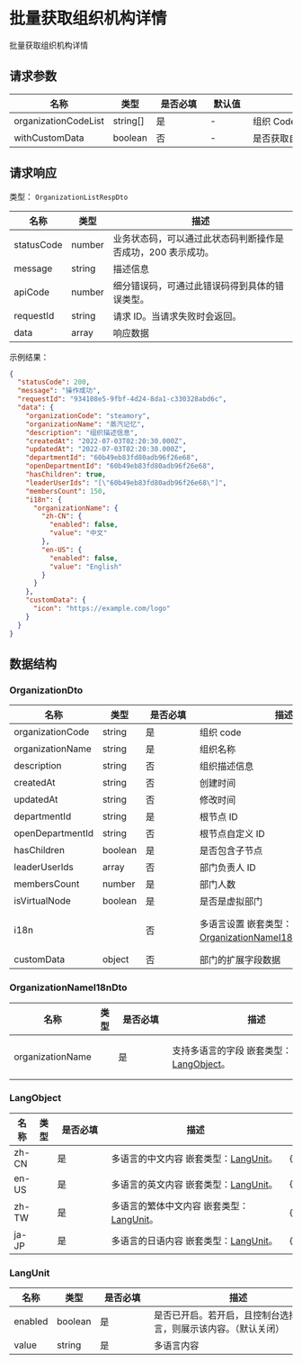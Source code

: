 # 批量获取组织机构详情

<!--
  警告⚠️：
  不要直接修改该文档，
  https://github.com/Authing/authing-docs-factory
  使用该项目进行生成
-->

<LastUpdated />

批量获取组织机构详情

## 请求参数

| 名称 | 类型 | <div style="width:80px">是否必填</div> | <div style="width:60px">默认值</div> | <div style="width:300px">描述</div> | <div style="width:200px">示例值</div> |
| ---- | ---- | ---- | ---- | ---- | ---- |
 | organizationCodeList | string[]  | 是 | - | 组织 Code（organizationCode）列表  | `["code1","code2"]` |
 | withCustomData | boolean  | 否 | - | 是否获取自定义数据  | `true` |



  
## 请求响应

类型： `OrganizationListRespDto`

| 名称 | 类型 | 描述 |
| ---- | ---- | ---- |
| statusCode | number | 业务状态码，可以通过此状态码判断操作是否成功，200 表示成功。 |
| message | string | 描述信息 |
| apiCode | number | 细分错误码，可通过此错误码得到具体的错误类型。 |
| requestId | string | 请求 ID。当请求失败时会返回。 |
| data | array | 响应数据 |



示例结果：

```json
{
  "statusCode": 200,
  "message": "操作成功",
  "requestId": "934108e5-9fbf-4d24-8da1-c330328abd6c",
  "data": {
    "organizationCode": "steamory",
    "organizationName": "蒸汽记忆",
    "description": "组织描述信息",
    "createdAt": "2022-07-03T02:20:30.000Z",
    "updatedAt": "2022-07-03T02:20:30.000Z",
    "departmentId": "60b49eb83fd80adb96f26e68",
    "openDepartmentId": "60b49eb83fd80adb96f26e68",
    "hasChildren": true,
    "leaderUserIds": "[\"60b49eb83fd80adb96f26e68\"]",
    "membersCount": 150,
    "i18n": {
      "organizationName": {
        "zh-CN": {
          "enabled": false,
          "value": "中文"
        },
        "en-US": {
          "enabled": false,
          "value": "English"
        }
      }
    },
    "customData": {
      "icon": "https://example.com/logo"
    }
  }
}
```

## 数据结构


### <a id="OrganizationDto"></a> OrganizationDto

| 名称 | 类型 | <div style="width:80px">是否必填</div> | <div style="width:300px">描述</div> | <div style="width:200px">示例值</div> |
| ---- |  ---- | ---- | ---- | ---- |
| organizationCode | string | 是 | 组织 code   |  `steamory` |
| organizationName | string | 是 | 组织名称   |  `蒸汽记忆` |
| description | string | 否 | 组织描述信息   |  `组织描述信息` |
| createdAt | string | 否 | 创建时间   |  `2022-07-03T02:20:30.000Z` |
| updatedAt | string | 否 | 修改时间   |  `2022-07-03T02:20:30.000Z` |
| departmentId | string | 是 | 根节点 ID   |  `60b49eb83fd80adb96f26e68` |
| openDepartmentId | string | 否 | 根节点自定义 ID   |  `60b49eb83fd80adb96f26e68` |
| hasChildren | boolean | 是 | 是否包含子节点   |  `true` |
| leaderUserIds | array | 否 | 部门负责人 ID   |  `["60b49eb83fd80adb96f26e68"]` |
| membersCount | number | 是 | 部门人数   |  `150` |
| isVirtualNode | boolean | 是 | 是否是虚拟部门   |  |
| i18n |  | 否 | 多语言设置 嵌套类型：<a href="#OrganizationNameI18nDto">OrganizationNameI18nDto</a>。  |  `{"organizationName":{"zh-CN":{"enabled":false,"value":"中文"},"en-US":{"enabled":false,"value":"English"}}}` |
| customData | object | 否 | 部门的扩展字段数据   |  `{"icon":"https://example.com/logo"}` |


### <a id="OrganizationNameI18nDto"></a> OrganizationNameI18nDto

| 名称 | 类型 | <div style="width:80px">是否必填</div> | <div style="width:300px">描述</div> | <div style="width:200px">示例值</div> |
| ---- |  ---- | ---- | ---- | ---- |
| organizationName |  | 是 | 支持多语言的字段 嵌套类型：<a href="#LangObject">LangObject</a>。  |  `{"zh-CN":{"enabled":false,"value":"中文"},"en-US":{"enabled":false,"value":"English"}}` |


### <a id="LangObject"></a> LangObject

| 名称 | 类型 | <div style="width:80px">是否必填</div> | <div style="width:300px">描述</div> | <div style="width:200px">示例值</div> |
| ---- |  ---- | ---- | ---- | ---- |
| zh-CN |  | 是 | 多语言的中文内容 嵌套类型：<a href="#LangUnit">LangUnit</a>。  |  `{"enabled":false,"value":"中文"}` |
| en-US |  | 是 | 多语言的英文内容 嵌套类型：<a href="#LangUnit">LangUnit</a>。  |  `{"enabled":false,"value":"English"}` |
| zh-TW |  | 是 | 多语言的繁体中文内容 嵌套类型：<a href="#LangUnit">LangUnit</a>。  |  `{"enabled":false,"value":"繁體中文"}` |
| ja-JP |  | 是 | 多语言的日语内容 嵌套类型：<a href="#LangUnit">LangUnit</a>。  |  `{"enabled":false,"value":"日本語"}` |


### <a id="LangUnit"></a> LangUnit

| 名称 | 类型 | <div style="width:80px">是否必填</div> | <div style="width:300px">描述</div> | <div style="width:200px">示例值</div> |
| ---- |  ---- | ---- | ---- | ---- |
| enabled | boolean | 是 | 是否已开启。若开启，且控制台选择该语言，则展示该内容。（默认关闭）   |  |
| value | string | 是 | 多语言内容   |  |


